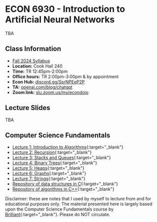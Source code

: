 # ECON 6930 - Introduction to Artificial Neural Networks

TBA

## Class Information

* [Fall 2024 Syllabus](/pdf/E6930syllabus.pdf)
* **Location:** Cook Hall 240
* **Time:** TR 12:45pm-2:00pm
* **Office hours:** TR 2:00pm-3:00pm & by appointment
* **Econ Hub:** [discord.gg/SsrNPEeP2P](https://discord.gg/SsrNPEeP2P)
* **TA:** [openai.com/blog/chatgpt](https://openai.com/blog/chatgpt)
* **Zoom link:** [slu.zoom.us/my/econdojo](https://slu.zoom.us/my/econdojo)

## Lecture Slides

TBA

## Computer Science Fundamentals

* [Lecture 1: Introduction to Algorithms](/pdf/Ch1_IntroToAlgorithms.pdf){:target="\_blank"}
* [Lecture 2: Recursion](/pdf/Ch2_Recursion.pdf){:target="\_blank"}
* [Lecture 3: Stacks and Queues](/pdf/Ch3_StacksAndQueues.pdf){:target="\_blank"}
* [Lecture 4: Binary Trees](/pdf/Ch4_BinaryTrees.pdf){:target="\_blank"}
* [Lecture 5: Heaps](/pdf/Ch5_Heaps.pdf){:target="\_blank"}
* [Lecture 6: Graphs](/pdf/Ch6_Graphs.pdf){:target="\_blank"}
* [Lecture 7: Strings](/pdf/Ch7_Strings.pdf){:target="\_blank"}
* [Repository of data structures in C](https://github.com/econdojo/c-data-struct){:target="\_blank"}
* [Repository of algorithms in C++](https://github.com/econdojo/cpp-algo){:target="\_blank"}

Disclaimer: these are notes that I used by myself to lecture from and for educational purposes only. The material presented here is largely based upon the Computer Science Fundamentals course by [Brilliant](https://brilliant.org){:target="\_blank"}. Please do NOT circulate.
